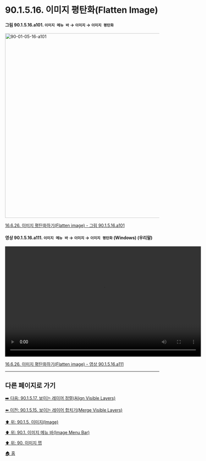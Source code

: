 # 90.1.5.16. 이미지 평탄화(Flatten Image)

<a id="90-01-05-16-a101"></a>

#### 그림 90.1.5.16.a101. `이미지 메뉴 바` → `이미지` → `이미지 평탄화`
<img width="977" height="603" alt="90-01-05-16-a101" src="https://github.com/user-attachments/assets/e954fe3b-8e96-4f5b-86e8-fbe1ed9ceae0" />

[16.6.26. 이미지 평탄화하기(Flatten image) - 그림 90.1.5.16.a101](./16-06-26-flatten_image.md#90-01-05-16-a101)

<a id="90-01-05-16-a111"></a>

#### 영상 90.1.5.16.a111. `이미지 메뉴 바` → `이미지` → `이미지 평탄화` (Windows) (우리말)
<video controls="controls" width="640" height="360" src="https://github.com/user-attachments/assets/5f0b007e-cb9d-448c-a03e-1ad26f63b5fd"></video>

[16.6.26. 이미지 평탄화하기(Flatten image) - 영상 90.1.5.16.a111](./16-06-26-flatten_image.md#90-01-05-16-a111)

***

## 다른 페이지로 가기

[➡️ 다음: 90.1.5.17. 보이는 레이어 정렬(Align Visible Layers)](./90-01-05-17-align_visible_layers.md)

[⬅️ 이전: 90.1.5.15. 보이는 레이어 합치기(Merge Visible Layers)](./90-01-05-15-merge_visible_layers.md)

[⬆️ 위: 90.1.5. 이미지(Image)](./90-01-05-00-image.md)

[⬆️ 위: 90.1. 이미지 메뉴 바(Image Menu Bar)](./90-01-00-image-menu-bar.md)

[⬆️ 위: 90. 이미지 맵](./90-00-image-map.md)

[🏠 홈](./00-home.md)